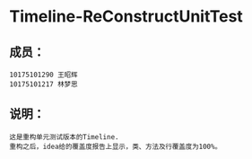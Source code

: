# Timeline-ReConstructUnitTest

## 成员：
    10175101290 王昭辉 
    10175101217 林梦思

## 说明：
    这是重构单元测试版本的Timeline.
    重构之后，idea给的覆盖度报告上显示，类、方法及行覆盖度为100%。
